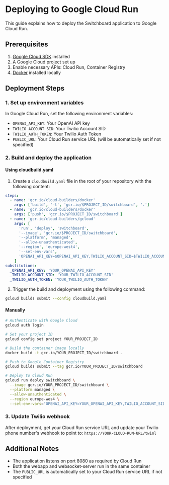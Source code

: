# Deploying to Google Cloud Run

This guide explains how to deploy the Switchboard application to Google Cloud Run.

## Prerequisites

1. [Google Cloud SDK](https://cloud.google.com/sdk/docs/install) installed
2. A Google Cloud project set up
3. Enable necessary APIs: Cloud Run, Container Registry
4. [Docker](https://docs.docker.com/get-docker/) installed locally

## Deployment Steps

### 1. Set up environment variables

In Google Cloud Run, set the following environment variables:
- `OPENAI_API_KEY`: Your OpenAI API key
- `TWILIO_ACCOUNT_SID`: Your Twilio Account SID
- `TWILIO_AUTH_TOKEN`: Your Twilio Auth Token
- `PUBLIC_URL`: Your Cloud Run service URL (will be automatically set if not specified)

### 2. Build and deploy the application

#### Using cloudbuild.yaml

1. Create a `cloudbuild.yaml` file in the root of your repository with the following content:

```yaml
steps:
  - name: 'gcr.io/cloud-builders/docker'
    args: ['build', '-t', 'gcr.io/$PROJECT_ID/switchboard', '.']
  - name: 'gcr.io/cloud-builders/docker'
    args: ['push', 'gcr.io/$PROJECT_ID/switchboard']
  - name: 'gcr.io/cloud-builders/gcloud'
    args: [
      'run', 'deploy', 'switchboard',
      '--image', 'gcr.io/$PROJECT_ID/switchboard',
      '--platform', 'managed',
      '--allow-unauthenticated',
      '--region', 'europe-west4',
      '--set-env-vars',
      'OPENAI_API_KEY=$OPENAI_API_KEY,TWILIO_ACCOUNT_SID=$TWILIO_ACCOUNT_SID,TWILIO_AUTH_TOKEN=$TWILIO_AUTH_TOKEN'
    ]
substitutions:
  _OPENAI_API_KEY: 'YOUR_OPENAI_API_KEY'
  _TWILIO_ACCOUNT_SID: 'YOUR_TWILIO_ACCOUNT_SID'
  _TWILIO_AUTH_TOKEN: 'YOUR_TWILIO_AUTH_TOKEN'
```

2. Trigger the build and deployment using the following command:

```bash
gcloud builds submit --config cloudbuild.yaml
```

#### Manually

```bash
# Authenticate with Google Cloud
gcloud auth login

# Set your project ID
gcloud config set project YOUR_PROJECT_ID

# Build the container image locally
docker build -t gcr.io/YOUR_PROJECT_ID/switchboard .

# Push to Google Container Registry
gcloud builds submit --tag gcr.io/YOUR_PROJECT_ID/switchboard

# Deploy to Cloud Run
gcloud run deploy switchboard \
  --image gcr.io/YOUR_PROJECT_ID/switchboard \
  --platform managed \
  --allow-unauthenticated \
  --region europe-wes4 \
  --set-env-vars="OPENAI_API_KEY=YOUR_OPENAI_API_KEY,TWILIO_ACCOUNT_SID=YOUR_TWILIO_ACCOUNT_SID,TWILIO_AUTH_TOKEN=YOUR_TWILIO_AUTH_TOKEN"
```

### 3. Update Twilio webhook

After deployment, get your Cloud Run service URL and update your Twilio phone number's webhook to point to:
`https://YOUR-CLOUD-RUN-URL/twiml`

## Additional Notes

- The application listens on port 8080 as required by Cloud Run
- Both the webapp and websocket-server run in the same container
- The `PUBLIC_URL` is automatically set to your Cloud Run service URL if not specified
